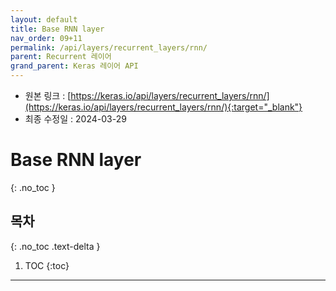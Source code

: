 ```yaml
---
layout: default
title: Base RNN layer
nav_order: 09+11
permalink: /api/layers/recurrent_layers/rnn/
parent: Recurrent 레이어
grand_parent: Keras 레이어 API
---
```


* 원본 링크 : [https://keras.io/api/layers/recurrent_layers/rnn/](https://keras.io/api/layers/recurrent_layers/rnn/){:target="_blank"}
* 최종 수정일 : 2024-03-29

# Base RNN layer
{: .no_toc }

## 목차
{: .no_toc .text-delta }

1. TOC
{:toc}

---
